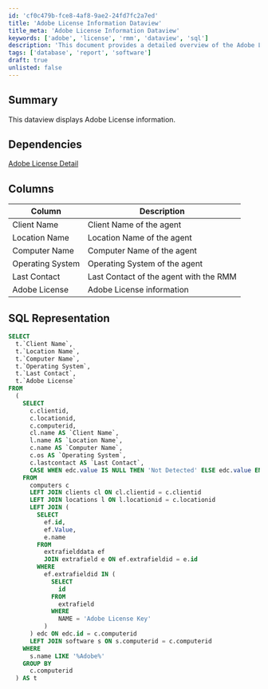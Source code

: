```yaml
---
id: 'cf0c479b-fce8-4af8-9ae2-24fd7fc2a7ed'
title: 'Adobe License Information Dataview'
title_meta: 'Adobe License Information Dataview'
keywords: ['adobe', 'license', 'rmm', 'dataview', 'sql']
description: 'This document provides a detailed overview of the Adobe License information dataview, including its dependencies, columns, and SQL representation for retrieving the relevant data from the database.'
tags: ['database', 'report', 'software']
draft: true
unlisted: false
---
```


## Summary

This dataview displays Adobe License information.

## Dependencies

[Adobe License Detail](<./Adobe License Detail.md>)

## Columns

| Column             | Description                             |
|--------------------|-----------------------------------------|
| Client Name        | Client Name of the agent                |
| Location Name      | Location Name of the agent              |
| Computer Name      | Computer Name of the agent              |
| Operating System    | Operating System of the agent           |
| Last Contact       | Last Contact of the agent with the RMM  |
| Adobe License      | Adobe License information                |

## SQL Representation

```sql
SELECT 
  t.`Client Name`, 
  t.`Location Name`, 
  t.`Computer Name`, 
  t.`Operating System`, 
  t.`Last Contact`, 
  t.`Adobe License` 
FROM 
  (
    SELECT 
      c.clientid, 
      c.locationid, 
      c.computerid, 
      cl.name AS `Client Name`, 
      l.name AS `Location Name`, 
      c.name AS `Computer Name`, 
      c.os AS `Operating System`, 
      c.lastcontact AS `Last Contact`, 
      CASE WHEN edc.value IS NULL THEN 'Not Detected' ELSE edc.value END AS `Adobe License` 
    FROM 
      computers c 
      LEFT JOIN clients cl ON cl.clientid = c.clientid 
      LEFT JOIN locations l ON l.locationid = c.locationid 
      LEFT JOIN (
        SELECT 
          ef.id, 
          ef.Value, 
          e.name 
        FROM 
          extrafielddata ef 
          JOIN extrafield e ON ef.extrafieldid = e.id 
        WHERE 
          ef.extrafieldid IN (
            SELECT 
              id 
            FROM 
              extrafield 
            WHERE 
              NAME = 'Adobe License Key'
          )
      ) edc ON edc.id = c.computerid 
      LEFT JOIN software s ON s.computerid = c.computerid 
    WHERE 
      s.name LIKE '%Adobe%' 
    GROUP BY 
      c.computerid
  ) AS t
```
